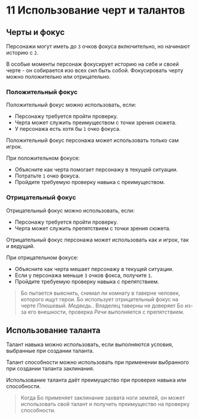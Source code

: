 # 11 Использование черт и талантов

## Черты и фокус

Персонажи могут иметь до `3` очков фокуса включительно, но начинают историю с `2`.

В особые моменты персонаж фокусирует историю на себе и своей черте - он собирается изо всех сил быть собой.
Фокусировать черту можно положительно или отрицательно.

### Положительный фокус

Положительный фокус можно использовать, если:
- Персонажу требуется пройти проверку.
- Черта может служить преимуществом с точки зрения сюжета.
- У персонажа есть хотя бы `1` очко фокуса.

Положительный фокус персонажа может использовать только сам игрок.

При положительном фокусе:
- Объясните как черта помогает персонажу в текущей ситуации.
- Потратьте `1` очко фокуса.
- Пройдите требуемую проверку навыка с преимуществом.

### Отрицательный фокус

Отрицательный фокус можно использовать, если:
- Персонажу требуется пройти проверку.
- Черта может служить препятствием с точки зрения сюжета.

Отрицательный фокус персонажа может использовать как и игрок, так и ведущий.

При отрицательном фокусе:
- Объясните как черта мешает персонажу в текущей ситуации.
- Если у персонажа меньше `3` очков фокса, получите `1`.
- Пройдите требуемую проверку навыка с препятствием.

>Бо пытается выяснить, снимал ли комнату в таверне человек, которого ищут герои.
>Бо использует отрицательный фокус на черте _Плюшевый. Медведь._.
>Владелец таверны не доверяет Бо из-за его внешности, проверка _Речи_ выполняется с препятствием.

## Использование таланта

Талант навыка можно использовать, если выполняются условия, выбранные при создании таланта.

Талант способности можно использовать при применении выбранного при создании таланта заклинания.

Использование таланта даёт преимущество при проверке навыка или способности.

>Когда Бо применяет заклинание захвата ноги землей,
>он может использовать свой талант и получить преимущество на проверку способности.
